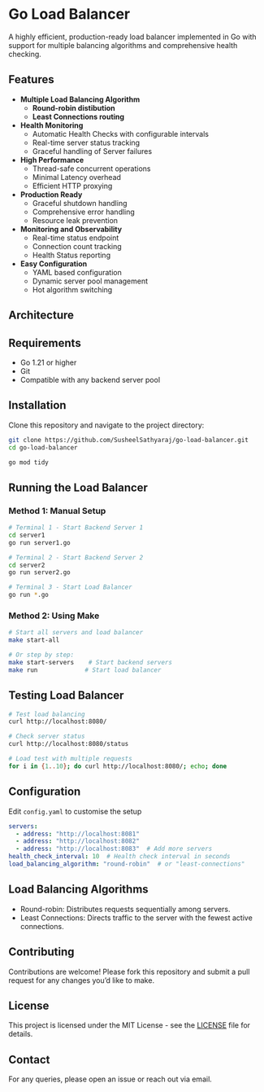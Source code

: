 # Go Load Balancer

A highly efficient, production-ready load balancer implemented in Go with support for multiple balancing algorithms and comprehensive health checking.

## Features

- **Multiple Load Balancing Algorithm**
  - **Round-robin distibution** 
  - **Least Connections routing**
- **Health Monitoring** 
  - Automatic Health Checks with configurable intervals
  - Real-time server status tracking
  - Graceful handling of Server failures
- **High Performance**
  - Thread-safe concurrent operations
  - Minimal Latency overhead
  - Efficient HTTP proxying
- **Production Ready**
  - Graceful shutdown handling
  - Comprehensive error handling
  - Resource leak prevention
- **Monitoring and Observability**
  - Real-time status endpoint
  - Connection count tracking
  - Health Status reporting
- **Easy Configuration** 
  - YAML based configuration
  - Dynamic server pool management
  - Hot algorithm switching

## Architecture

## Requirements

- Go 1.21 or higher
- Git
- Compatible with any backend server pool

## Installation

Clone this repository and navigate to the project directory:

```bash
git clone https://github.com/SusheelSathyaraj/go-load-balancer.git
cd go-load-balancer

go mod tidy
```
## Running the Load Balancer
### Method 1: Manual Setup

```bash
# Terminal 1 - Start Backend Server 1
cd server1
go run server1.go

# Terminal 2 - Start Backend Server 2  
cd server2
go run server2.go

# Terminal 3 - Start Load Balancer
go run *.go
```
### Method 2: Using Make

```bash
# Start all servers and load balancer
make start-all

# Or step by step:
make start-servers    # Start backend servers
make run             # Start load balancer
```
## Testing Load Balancer

```bash
# Test load balancing
curl http://localhost:8080/

# Check server status
curl http://localhost:8080/status

# Load test with multiple requests
for i in {1..10}; do curl http://localhost:8080/; echo; done
```
## Configuration

Edit `config.yaml` to customise the setup

```yaml
servers:
  - address: "http://localhost:8081"
  - address: "http://localhost:8082"
  - address: "http://localhost:8083"  # Add more servers
health_check_interval: 10  # Health check interval in seconds
load_balancing_algorithm: "round-robin"  # or "least-connections"
```

## Load Balancing Algorithms

- Round-robin: Distributes requests sequentially among servers.
- Least Connections: Directs traffic to the server with the fewest active connections.

## Contributing

Contributions are welcome! Please fork this repository and submit a pull request for any changes you’d like to make.

## License

This project is licensed under the MIT License - see the [LICENSE](LICENSE) file for details.

## Contact

For any queries, please open an issue or reach out via email.
